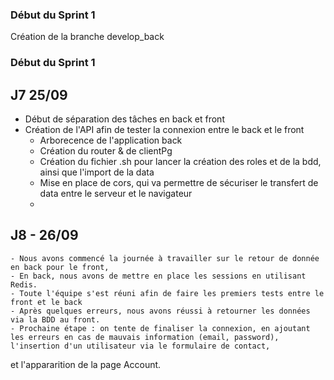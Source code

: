 
### Début du Sprint 1

Création de la branche develop_back 


### Début du Sprint 1

## J7 25/09

- Début de séparation des tâches en back et front
- Création de l'API afin de tester la connexion entre le back et le front
   - Arborecence de l'application back
   - Création du router & de clientPg
   - Création du fichier .sh pour lancer la création des roles et de la bdd, ainsi que l'import de la data
   - Mise en place de cors, qui va permettre de sécuriser le transfert de data entre le serveur et le navigateur
   - 


## J8 - 26/09
    
    - Nous avons commencé la journée à travailler sur le retour de donnée en back pour le front,
    - En back, nous avons de mettre en place les sessions en utilisant Redis.
    - Toute l'équipe s'est réuni afin de faire les premiers tests entre le front et le back
    - Après quelques erreurs, nous avons réussi à retourner les données via la BDD au front.
    - Prochaine étape : on tente de finaliser la connexion, en ajoutant les erreurs en cas de mauvais information (email, password), l'insertion d'un utilisateur via le formulaire de contact,
  et l'appararition de la page Account.